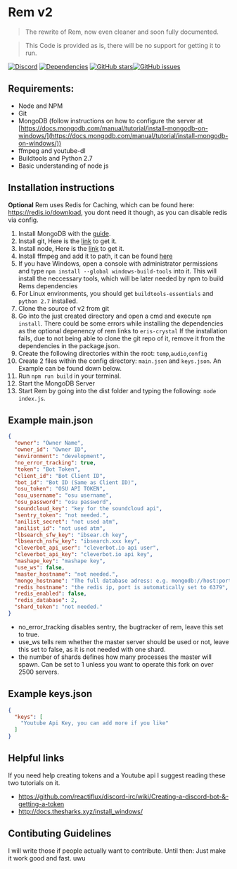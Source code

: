 # Rem v2
>The rewrite of Rem, now even cleaner and soon fully documented.

>This Code is provided as is, there will be no support for getting it to run.

[![Discord](https://discordapp.com/api/guilds/206530953391243275/embed.png)](https://discord.gg/yuTxmYn) [![Dependencies](https://david-dm.org/DasWolke/rem-v2/status.svg)](https://david-dm.org/DasWolke/rem-v2) [![GitHub stars](https://img.shields.io/github/stars/DasWolke/rem-v2.svg?style=social&label=Star)]()[![GitHub issues](https://img.shields.io/github/issues/DasWolke/rem-v2.svg)]()
## Requirements:
* Node and NPM
* Git
* MongoDB (follow instructions on how to configure the server at [https://docs.mongodb.com/manual/tutorial/install-mongodb-on-windows/](https://docs.mongodb.com/manual/tutorial/install-mongodb-on-windows/))
* ffmpeg and youtube-dl
* Buildtools and Python 2.7
* Basic understanding of node js

## Installation instructions
**Optional** Rem uses Redis for Caching, which can be found here: https://redis.io/download, you dont need it though, as you can disable redis via config.
1. Install MongoDB with the [guide](https://docs.mongodb.com/manual/tutorial/install-mongodb-on-windows/).
2. Install git, Here is the [link](https://git-scm.com/downloads) to get it.
3. Install node, Here is the [link](https://nodejs.org/en/download/current/) to get it.
4. Install ffmpeg and add it to path, it can be found [here](https://ffmpeg.org/download.html)
5. If you have Windows, open a console with administrator permissions and type `npm install --global windows-build-tools` into it. This will install the neccessary tools, which will be later needed by npm to build Rems dependencies
6. For Linux environments, you should get `buildtools-essentials` and `python 2.7` installed.
7. Clone the source of v2 from git
8. Go into the just created directory and open a cmd and execute `npm install`.
There could be some errors while installing the dependencies as the optional depenency of rem links to `eris-crystal`
If the installation fails, due to not being able to clone the git repo of it, remove it from the dependencies in the package.json.
9. Create the following directories within the root: `temp`,`audio`,`config`
10. Create 2 files within the config directory: `main.json` and `keys.json`. An Example can be found down below.
11. Run `npm run build` in your terminal.
12. Start the MongoDB Server
13. Start Rem by going into the dist folder and typing the following:  `node index.js`.

## Example main.json
```json
{
  "owner": "Owner Name",
  "owner_id": "Owner ID",
  "environment": "development",
  "no_error_tracking": true,
  "token": "Bot Token",
  "client_id": "Bot Client ID",
  "bot_id": "Bot ID (Same as Client ID)",
  "osu_token": "OSU API TOKEN",
  "osu_username": "osu username",
  "osu_password": "osu password",
  "soundcloud_key": "key for the soundcloud api",
  "sentry_token": "not needed.",
  "anilist_secret": "not used atm",
  "anilist_id": "not used atm",
  "lbsearch_sfw_key": "ibsear.ch key",
  "lbsearch_nsfw_key": "ibsearch.xxx key",
  "cleverbot_api_user": "cleverbot.io api user",
  "cleverbot_api_key": "cleverbot.io api key",
  "mashape_key": "mashape key",
  "use_ws": false,
  "master_hostname": "not needed.",
  "mongo_hostname": "The full database adress: e.g. mongodb://host:port/dbname",
  "redis_hostname": "the redis ip, port is automatically set to 6379",
  "redis_enabled": false,
  "redis_database": 2,
  "shard_token": "not needed."
}
```
- no_error_tracking disables sentry, the bugtracker of rem, leave this set to true.
- use_ws tells rem whether the master server should be used or not, leave this set to false, as it is not needed with one shard.
- the number of shards defines how many processes the master will spawn.
 Can be set to 1 unless you want to operate this fork on over 2500 servers.
 
## Example keys.json
```json
{
  "keys": [
    "Youtube Api Key, you can add more if you like"
  ]
}
```
## Helpful links
If you need help creating tokens and a Youtube api I suggest reading these two tutorials on it.
* https://github.com/reactiflux/discord-irc/wiki/Creating-a-discord-bot-&-getting-a-token
* http://docs.thesharks.xyz/install_windows/

## Contibuting Guidelines

I will write those if people actually want to contribute. Until then: Just make it work good and fast. uwu
